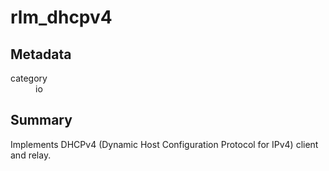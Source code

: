 # rlm_dhcpv4
## Metadata
<dl>
  <dt>category</dt><dd>io</dd>
</dl>

## Summary
Implements DHCPv4 (Dynamic Host Configuration Protocol for IPv4) client and relay.
